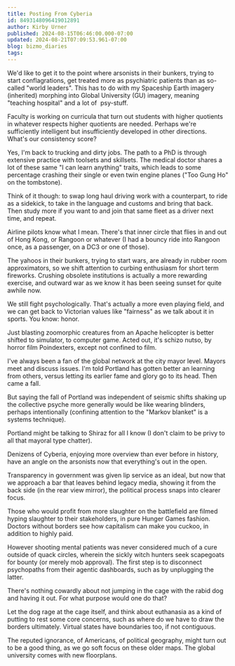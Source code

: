 ```yaml
---
title: Posting From Cyberia
id: 8493148096419012891
author: Kirby Urner
published: 2024-08-15T06:46:00.000-07:00
updated: 2024-08-21T07:09:53.961-07:00
blog: bizmo_diaries
tags: 
---
```


[](https://blogger.googleusercontent.com/img/b/R29vZ2xl/AVvXsEjbG46TTg2INJ5R3kAbXjO00M79eELmBbTZZsWG4B2zTZ9QrlWGYvLO2g6sThvMNYIEXwDR6tdH6ne_W-97N2Pe7zAl8lgUKhNAaMAZrOnxXdNILrWvMiDIHc68daMtIkRytDquhJ1GyqsYDvsUIgBrTdJ3n1zS_BiHsnTRl2bsVQkgZZfgkyXh/s1536/BN_in_his_bunker.png)
We'd like to get it to the point where arsonists in their bunkers, trying to start conflagrations, get treated more as psychiatric patients than as so-called "world leaders". This has to do with my Spaceship Earth imagery (inherited) morphing into Global University (GU) imagery, meaning "teaching hospital" and a lot of  psy-stuff. 

Faculty is working on curricula that turn out students with higher quotients in whatever respects higher quotients are needed. Perhaps we're sufficiently intelligent but insufficiently developed in other directions. What's our consistency score? 

Yes, I'm back to trucking and dirty jobs. The path to a PhD is through extensive practice with toolsets and skillsets. The medical doctor shares a lot of these same "I can learn anything" traits, which leads to some percentage crashing their single or even twin engine planes ("Too Gung Ho" on the tombstone).

Think of it though: to swap long haul driving work with a counterpart, to ride as a sidekick, to take in the language and customs and bring that back. Then study more if you want to and join that same fleet as a driver next time, and repeat. 

Airline pilots know what I mean. There's that inner circle that flies in and out of Hong Kong, or Rangoon or whatever (I had a bouncy ride into Rangoon once, as a passenger, on a DC3 or one of those).

The yahoos in their bunkers, trying to start wars, are already in rubber room approximators, so we shift attention to curbing enthusiasm for short term fireworks. Crushing obsolete institutions is actually a more rewarding exercise, and outward war as we know it has been seeing sunset for quite awhile now. 

We still fight psychologically. That's actually a more even playing field, and we can get back to Victorian values like "fairness" as we talk about it in sports. You know: honor. 

Just blasting zoomorphic creatures from an Apache helicopter is better shifted to simulator, to computer game. Acted out, it's schizo nutso, by horror film Poindexters, except not confined to film.

I've always been a fan of the global network at the city mayor level. Mayors meet and discuss issues. I'm told Portland has gotten better an learning from others, versus letting its earlier fame and glory go to its head. Then came a fall. 

But saying the fall of Portland was independent of seismic shifts shaking up the collective psyche more generally would be like wearing blinders, perhaps intentionally (confining attention to the "Markov blanket" is a systems technique). 

Portland might be talking to Shiraz for all I know (I don't claim to be privy to all that mayoral type chatter).

Denizens of Cyberia, enjoying more overview than ever before in history, have an angle on the arsonists now that everything's out in the open. 

Transparency in government was given lip service as an ideal, but now that we approach a bar that leaves behind legacy media, showing it from the back side (in the rear view mirror), the political process snaps into clearer focus. 

Those who would profit from more slaughter on the battlefield are filmed hyping slaughter to their stakeholders, in pure Hunger Games fashion. Doctors without borders see how capitalism can make you cuckoo, in addition to highly paid. 

However shooting mental patients was never considered much of a cure outside of quack circles, wherein the sickly witch hunters seek scapegoats for bounty (or merely mob approval). The first step is to disconnect psychopaths from their agentic dashboards, such as by unplugging the latter.

There's nothing cowardly about not jumping in the cage with the rabid dog and having it out. For what purpose would one do that? 

Let the dog rage at the cage itself, and think about euthanasia as a kind of putting to rest some core concerns, such as where do we have to draw the borders ultimately. Virtual states have boundaries too, if not contiguous.  

The reputed ignorance, of Americans, of political geography, might turn out to be a good thing, as we go soft focus on these older maps. The global university comes with new floorplans.